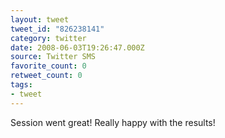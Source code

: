 ```yaml
---
layout: tweet
tweet_id: "826238141"
category: twitter
date: 2008-06-03T19:26:47.000Z
source: Twitter SMS
favorite_count: 0
retweet_count: 0
tags:
- tweet
---
```


Session went great! Really happy with the results!
